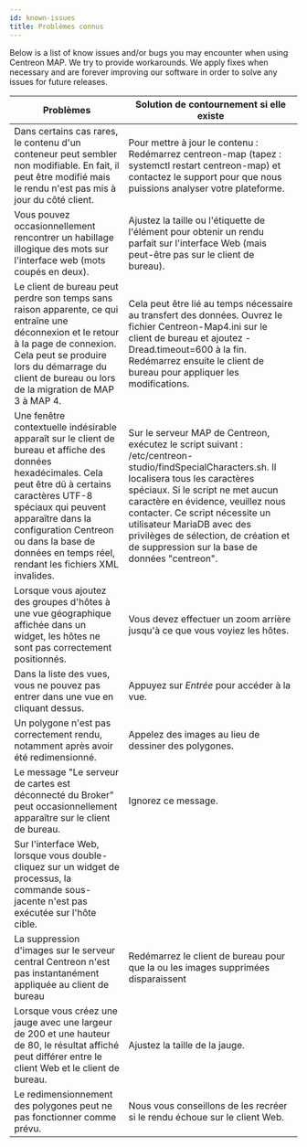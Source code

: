 ```yaml
---
id: known-issues
title: Problèmes connus
---
```


Below is a list of know issues and/or bugs you may encounter when using Centreon MAP.
We try to provide workarounds. We apply fixes when necessary and are forever improving our software in order to solve any issues for future releases.

| Problèmes | Solution de contournement si elle existe |
|---|---|
| Dans certains cas rares, le contenu d'un conteneur peut sembler non modifiable. En fait, il peut être modifié mais le rendu n'est pas mis à jour du côté client. | Pour mettre à jour le contenu : Redémarrez centreon-map (tapez : systemctl restart centreon-map) et contactez le support pour que nous puissions analyser votre plateforme. |
| Vous pouvez occasionnellement rencontrer un habillage illogique des mots sur l'interface web (mots coupés en deux). | Ajustez la taille ou l'étiquette de l'élément pour obtenir un rendu parfait sur l'interface Web (mais peut-être pas sur le client de bureau). |
| Le client de bureau peut perdre son temps sans raison apparente, ce qui entraîne une déconnexion et le retour à la page de connexion. Cela peut se produire lors du démarrage du client de bureau ou lors de la migration de MAP 3 à MAP 4. | Cela peut être lié au temps nécessaire au transfert des données. Ouvrez le fichier Centreon-Map4.ini sur le client de bureau et ajoutez -Dread.timeout=600 à la fin. Redémarrez ensuite le client de bureau pour appliquer les modifications. |
| Une fenêtre contextuelle indésirable apparaît sur le client de bureau et affiche des données hexadécimales. Cela peut être dû à certains caractères UTF-8 spéciaux qui peuvent apparaître dans la configuration Centreon ou dans la base de données en temps réel, rendant les fichiers XML invalides. | Sur le serveur MAP de Centreon, exécutez le script suivant : /etc/centreon-studio/findSpecialCharacters.sh. Il localisera tous les caractères spéciaux. Si le script ne met aucun caractère en évidence, veuillez nous contacter. Ce script nécessite un utilisateur MariaDB avec des privilèges de sélection, de création et de suppression sur la base de données "centreon". |
| Lorsque vous ajoutez des groupes d'hôtes à une vue géographique affichée dans un widget, les hôtes ne sont pas correctement positionnés. | Vous devez effectuer un zoom arrière jusqu'à ce que vous voyiez les hôtes. |
| Dans la liste des vues, vous ne pouvez pas entrer dans une vue en cliquant dessus. | Appuyez sur *Entrée* pour accéder à la vue. |
| Un polygone n'est pas correctement rendu, notamment après avoir été redimensionné. | Appelez des images au lieu de dessiner des polygones. |
| Le message "Le serveur de cartes est déconnecté du Broker" peut occasionnellement apparaître sur le client de bureau. | Ignorez ce message. |
| Sur l'interface Web, lorsque vous double-cliquez sur un widget de processus, la commande sous-jacente n'est pas exécutée sur l'hôte cible. |
| La suppression d'images sur le serveur central Centreon n'est pas instantanément appliquée au client de bureau | Redémarrez le client de bureau pour que la ou les images supprimées disparaissent |
| Lorsque vous créez une jauge avec une largeur de 200 et une hauteur de 80, le résultat affiché peut différer entre le client Web et le client de bureau. | Ajustez la taille de la jauge. |
| Le redimensionnement des polygones peut ne pas fonctionner comme prévu. | Nous vous conseillons de les recréer si le rendu échoue sur le client Web. |


